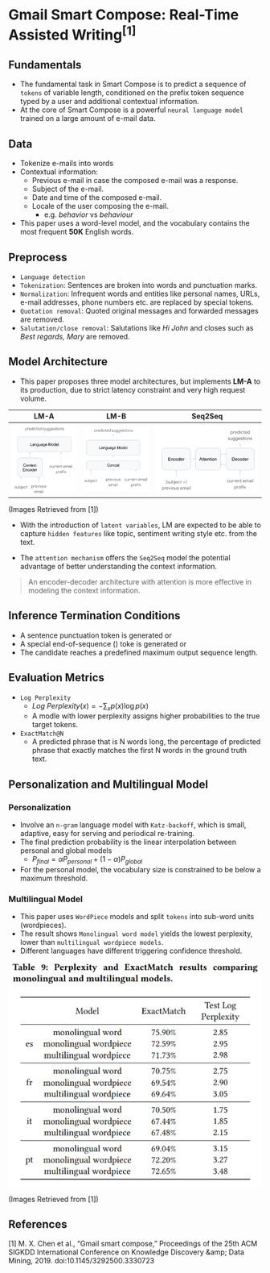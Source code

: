 # Gmail Smart Compose: Real-Time Assisted Writing<sup>[1]</sup>


## Fundamentals
- The fundamental task in Smart Compose is to predict a sequence of `tokens` of variable length, conditioned on the prefix token sequence typed by a user and additional contextual information.
- At the core of Smart Compose is a powerful `neural language model` trained on a large amount of e-mail data.


## Data

- Tokenize e-mails into words
- Contextual information:
    - Previous e-mail in case the composed e-mail was a response.
    - Subject of the e-mail.
    - Date and time of the composed e-mail.
    - Locale of the user composing the e-mail.
        - e.g. *behavior* vs *behaviour*
- This paper uses a word-level model, and the vocabulary contains the most frequent **50K** English words. 


## Preprocess

- `Language detection`
- `Tokenization`: Sentences are broken into words and punctuation marks.
- `Normalization`: Infrequent words and entities like personal names, URLs, e-mail addresses, phone numbers etc. are replaced by special tokens.
- `Quotation removal`: Quoted original messages and forwarded messages are removed.
- `Salutation/close removal`: Salutations like *Hi John* and closes such as *Best regards, Mary* are removed.


## Model Architecture

- This paper proposes three model architectures, but implements **LM-A** to its production, due to strict latency constraint and very high request volume.

| LM-A | LM-B | Seq2Seq |
| -----------  | -----------  | -----------  |
| ![LM-A](./img/gmail_smart_compose_LM-A.png) | ![LM-B](./img/gmail_smart_compose_LM-B.png) | ![Seq2Seq](./img/gmail_smart_compose_seq2seq.png) |

(Images Retrieved from [1])

- With the introduction of `latent variables`, LM are expected to be able to capture `hidden features` like topic, sentiment writing style etc. from the text.

- The `attention mechanism` offers the `Seq2Seq` model the potential advantage of better understanding the context information.

> An encoder-decoder architecture with attention is more effective in modeling the context information.


## Inference Termination Conditions

- A sentence punctuation token is generated or
- A special end-of-sequence (<EOS>) toke is generated or
- The candidate reaches a predefined maximum output sequence length.


## Evaluation Metrics

- `Log Perplexity`
    - $Log \: Perplexity(x) = -\sum_{x} p(x) \log p(x)$
    - A modle with lower perplexity assigns higher probabilities to the true target tokens.
- `ExactMatch@N`
    - A predicted phrase that is N words long, the percentage of predicted phrase that exactly matches the first N words in the ground truth text.


## Personalization and Multilingual Model

### Personalization

- Involve an `n-gram` language model with `Katz-backoff`, which is small, adaptive, easy for serving and periodical re-training.
- The final prediction probability is the linear interpolation between personal and global models
    - $P_{final} = \alpha P_{personal} + (1 - \alpha) P_{global}$
- For the personal model, the vocabulary size is constrained to be below a maximum threshold.


### Multilingual Model

- This paper uses `WordPiece` models and split `tokens` into sub-word units (wordpieces).
- The result shows `Monolingual word model` yields the lowest perplexity, lower than `multilingual wordpiece models`.
- Different languages have different triggering confidence threshold.

![multilingual_model_result](./img/gmail_smart_compose_multilingual_model_results.png)

(Images Retrieved from [1])

## References

[1] M. X. Chen et al., “Gmail smart compose,” Proceedings of the 25th ACM SIGKDD International Conference on Knowledge Discovery &amp;amp; Data Mining, 2019. doi:10.1145/3292500.3330723 
